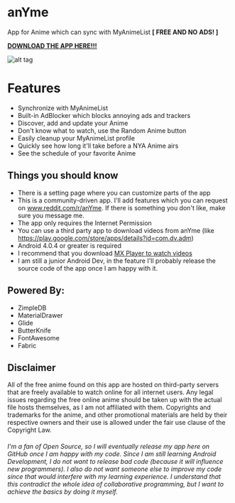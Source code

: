 # anYme
App for Anime which can sync with MyAnimeList **[ FREE AND NO ADS! ]**

[**DOWNLOAD THE APP HERE!!!**](https://github.com/zunjae/anyme_download/releases/download/DownloadLink/anYme.apk)


![alt tag](https://github.com/zunjae/anYme/blob/master/cover.png?raw=true)


# Features

* Synchronize with MyAnimeList
* Built-in AdBlocker which blocks annoying ads and trackers
* Discover, add and update your Anime
* Don't know what to watch, use the Random Anime button
* Easily cleanup your MyAnimeList profile
* Quickly see how long it'll take before a NYA Anime airs
* See the schedule of your favorite Anime


## Things you should know

* There is a setting page where you can customize parts of the app
* This is a community-driven app. I'll add features which you can request on www.reddit.com/r/anYme. If there is something you don't like, make sure you message me.
* The app only requires the Internet Permission
* You can use a third party app to download videos from anYme (like https://play.google.com/store/apps/details?id=com.dv.adm)
* Android 4.0.4 or greater is required
* I recommend that you download [MX Player to watch videos](https://play.google.com/store/apps/details?id=com.mxtech.videoplayer.ad)
* I am still a junior Android Dev, in the feature I'll probably release the source code of the app once I am happy with it.

## Powered By:

* ZimpleDB
* MaterialDrawer
* Glide
* ButterKnife
* FontAwesome
* Fabric

## Disclaimer

All of the free anime found on this app are hosted on third-party servers that are freely available to watch online for all internet users. Any legal issues regarding the free online anime should be taken up with the actual file hosts themselves, as I am not affiliated with them. Copyrights and trademarks for the anime, and other promotional materials are held by their respective owners and their use is allowed under the fair use clause of the Copyright Law.

###### I'm a fan of Open Source, so I will eventually release my app here on GitHub once I am happy with my code. Since I am still learning Android Development, I do not want to release bad code (because it will influence new programmers). I also do not want someone else to improve my code since that would interfere with my learning experience. I understand that this contradict the whole idea of collaborative programming, but I want to achieve the basics by doing it myself.

